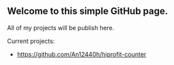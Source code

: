 ## Welcome to this simple GitHub page.

All of my projects will be publish here.

Current projects:
* https://github.com/An12440h/hiprofit-counter
